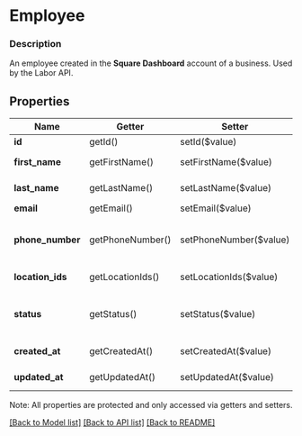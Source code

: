 # Employee

### Description

An employee created in the **Square Dashboard** account of a business.  Used by the Labor API.

## Properties
Name | Getter | Setter | Type | Description | Notes
------------ | ------------- | ------------- | ------------- | ------------- | -------------
**id** | getId() | setId($value) | **string** | UUID for this &#x60;Employee&#x60;. | [optional] 
**first_name** | getFirstName() | setFirstName($value) | **string** | Given (first) name of the employee. | [optional] 
**last_name** | getLastName() | setLastName($value) | **string** | Family (last) name of the employee | [optional] 
**email** | getEmail() | setEmail($value) | **string** | Email of the employee | [optional] 
**phone_number** | getPhoneNumber() | setPhoneNumber($value) | **string** | Phone number of the employee in E.164 format, i.e. \&quot;+12125554250\&quot; | [optional] 
**location_ids** | getLocationIds() | setLocationIds($value) | **string[]** | A list of location IDs where this employee has access. | [optional] 
**status** | getStatus() | setStatus($value) | **string** | Specifies the status of the employee being fetched. See [EmployeeStatus](#type-employeestatus) for possible values | [optional] 
**created_at** | getCreatedAt() | setCreatedAt($value) | **string** | A read-only timestamp in RFC 3339 format. | [optional] 
**updated_at** | getUpdatedAt() | setUpdatedAt($value) | **string** | A read-only timestamp in RFC 3339 format. | [optional] 

Note: All properties are protected and only accessed via getters and setters.

[[Back to Model list]](../../README.md#documentation-for-models) [[Back to API list]](../../README.md#documentation-for-api-endpoints) [[Back to README]](../../README.md)

